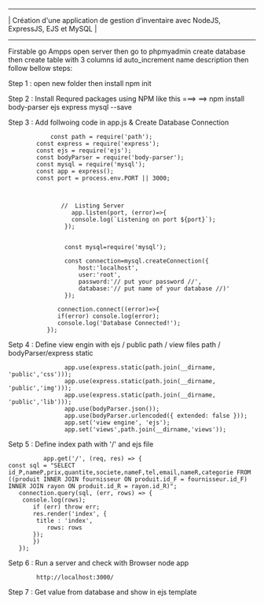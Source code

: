 
------------------------------------------------------------------------------------------------------------
|              Création d'une application de gestion d’inventaire avec NodeJS, ExpressJS, EJS et MySQL         |
------------- ----------------------------------------------------------------------------------------------


Firstable go Ampps open server then go to phpmyadmin create database then create table with 3 columns id auto_increment name 
description then follow bellow steps:


Step 1 : open new folder then install  npm init 
			 
		
Step 2 : Install Requred packages using NPM like this ===> 
			==> npm install  body-parser ejs express mysql  --save
			
		
Step 3 : Add follwoing code in app.js & Create Database Connection 
                       

		        const path = require('path');
            const express = require('express');
            const ejs = require('ejs');
            const bodyParser = require('body-parser');
            const mysql = require('mysql');
            const app = express();
            const port = process.env.PORT || 3000;
                        


                   //  Listing Server 
                      app.listen(port, (error)=>{
                      console.log(`Listening on port ${port}`);
                    });


			        const mysql=require('mysql');
			
			        const connection=mysql.createConnection({
			            host:'localhost',
			            user:'root',
			            password:'// put your password //',
			            database:'// put name of your database //)'
		        	});
			
		          connection.connect((error)=>{
                  if(error) console.log(error);
                  console.log('Database Connected!');
               });

Setp 4 : Define view engin with ejs / public path / view files path / bodyParser/express static

			        app.use(express.static(path.join(__dirname, 'public','css')));
			        app.use(express.static(path.join(__dirname, 'public','img')));
			        app.use(express.static(path.join(__dirname, 'public','lib')));
			        app.use(bodyParser.json());
			        app.use(bodyParser.urlencoded({ extended: false }));
			        app.set('view engine', 'ejs');
			        app.set('views',path.join(__dirname,'views'));

Setp 5 : Define index path with '/' and ejs file
			
		
              app.get('/', (req, res) => {
    const sql = "SELECT id_P,nameP,prix,quantite,societe,nameF,tel,email,nameR,categorie FROM  ((produit INNER JOIN fournisseur ON produit.id_F = fournisseur.id_F) INNER JOIN rayon ON produit.id_R = rayon.id_R)";
       connection.query(sql, (err, rows) => {
        console.log(rows);
           if (err) throw err;
           res.render('index', {
            title : 'index',
               rows: rows
           });
	       })
	   });


Setp 6 : Run a server and check with Browser
			node app

			http://localhost:3000/
			
Step 7 : Get value from database and show in ejs template
